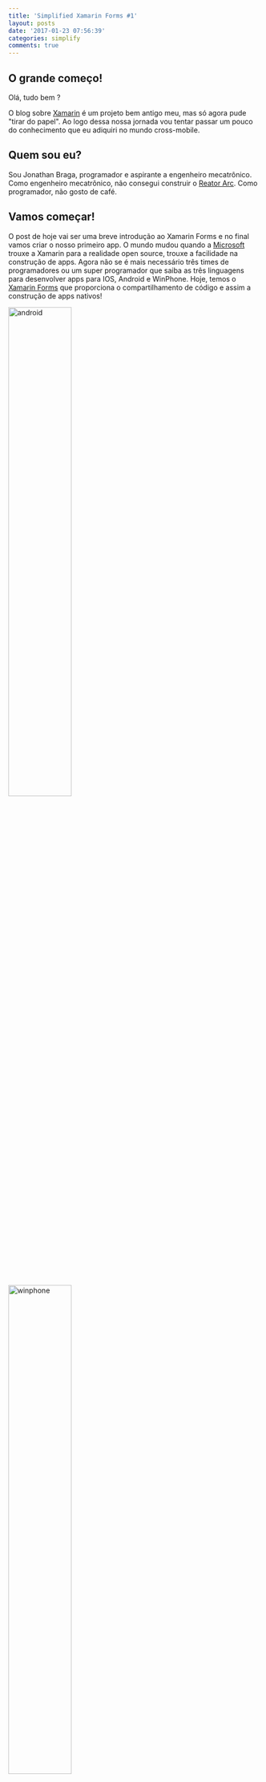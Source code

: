 ```yaml
---
title: 'Simplified Xamarin Forms #1'
layout: posts
date: '2017-01-23 07:56:39'
categories: simplify
comments: true
---
```


## O grande começo!
Olá, tudo bem ?

O blog sobre [Xamarin](https://www.xamarin.com/) é um projeto bem antigo meu, mas só agora pude "tirar do papel". Ao logo dessa nossa jornada vou tentar passar um pouco do conhecimento que eu adiquiri no mundo cross-mobile.

## Quem sou eu?

Sou Jonathan Braga, programador e aspirante a engenheiro mecatrônico. Como engenheiro mecatrônico, não consegui construir o [Reator Arc](https://en.wikipedia.org/wiki/Arc_reactor). Como programador, não gosto de café. 

## Vamos começar! 


O post de hoje vai ser uma breve introdução ao Xamarin Forms e no final vamos criar o nosso primeiro app. O mundo mudou quando a [Microsoft](https://www.microsoft.com/pt-br/) trouxe a Xamarin para a realidade open source, trouxe a facilidade na construção de apps. Agora não se é mais necessário três times de programadores ou um super programador que saiba as três linguagens para desenvolver apps para IOS, Android e WinPhone. Hoje, temos o [Xamarin Forms](https://developer.xamarin.com/guides/xamarin-forms/) que proporciona o compartilhamento de código e assim a construção de apps nativos! 


<div class="row">
	<div class="col s4 center-on-small-only center">
		<div class="image-container">
			<img src="https://dl.dropboxusercontent.com/u/35899264/blog/img/descomplicaXamarin1/android.png" alt="android"  style="width:50%" >
		</div>
	</div>
		<div class="col s4 center-on-small-only center">
		<div class="image-container">
			<img src="https://dl.dropboxusercontent.com/u/35899264/blog/img/descomplicaXamarin1/windows.png" alt="winphone"  style="width:50%" >
		</div>
	</div>
		<div class="col s4 center-on-small-only center">
		<div class="image-container">
			<img src="https://dl.dropboxusercontent.com/u/35899264/blog/img/descomplicaXamarin1/apple.png" alt="apple"  style="width:50%" >
		</div>
	</div>
</div>

Xamarin Forms, proporciona todo o conforto da linguagem C# e ainda nos permite usar API nativas de cada plataforma.

## Let's Code!


Nesse exemplo vamos construir um app bem simples usando o Visual Studio. Vamos construir esse app para as três principais plataformas. Caso não possua o Xamarin Forms instalado [Clique aqui](https://msdn.microsoft.com/pt-br/library/mt613162.aspx?f=255&MSPPError=-2147217396).

Criando um Projeto Cross-Platform 
- File 
-  New 
-  Project 
-  Cross-Platform 
-  Blank Xaml App (Xamarin.Forms.Portable)

<div class="row">
	<div class="col s12 center-on-small-only center">
		<div class="image-container">
			<img src="https://dl.dropboxusercontent.com/u/35899264/blog/img/descomplicaXamarin1/tela1.png" alt="tela 1" style="width:70%" >
		</div>
	</div>
</div>

Após o projeto ser criado vamos analisar a estrutura dele.

<div class="row">
	<div class="col s12 center-on-small-only center">
		<div class="image-container">
			<img src="https://dl.dropboxusercontent.com/u/35899264/blog/img/descomplicaXamarin1/tela4.png" alt="tela 2" style="width:40%" >
		</div>
	</div>
</div>

Vemos que a nossa solução possui seis projetos dentro dela, mas queria destacar o App (Portable).
É onde fica localizado o nosso "código geral", nosso código compartilhado, onde vamos criar Models, Views, Chamadas de Web API etc.

Dentro do App (Portable) iremos encontrar o App.xaml.cs.

<script src="https://gist.github.com/jonathanbraga/3343dee96588108b9b2295e3766635e8.js"></script>

No App.xaml.cs é onde podemos fazer algumas configurações de iniciliação do app.

Ainda no App (Portable) iremos encontrar o MainPage.xaml, que é responsável por construir o layout do nosso app, ao expandir o MainPage.xaml iremos encontrar o seu Code Behind, MainPage.xaml.cs

- MainPage.xaml
- <script src="https://gist.github.com/jonathanbraga/94d89bd25bf04782ebe7584c78881d1c.js"></script>

- MainPage.xaml.cs
<script src="https://gist.github.com/jonathanbraga/11fe264fd4dbe810be08a861eb14cd39.js"></script>

Antes de rodar a nossa solução precisamos definir qual será o nosso StartUp project (Seleciona o projeto -> Click com o botão direito do mouse ->Set as StartUp project). Podemos escolher qualquer um dos seis projetos apresentados. Rodando a nossa solução nas três plataformas, teremos:

<div class="row">
	<div class="col s12 center-on-small-only center">
		<div class="image-container">
			<img src="https://dl.dropboxusercontent.com/u/35899264/blog/img/descomplicaXamarin1/tela3.png" alt="tela 3" style="width:30%">
		</div>
	</div>
</div>

Ao final da execução temos um app, totalmente nativo, obedecendo todas as regras de design e responsividade de cada plataforma.

## Hasta la vista baby! 
Espero que tenham gostado desse primero/teste post, espero que possamos aprender juntos nessa jornada!

**Forte abraço!**
